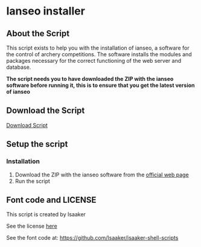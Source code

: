 # Ianseo installer

## About the Script

This script exists to help you with the installation of ianseo, a software for the control of archery competitions. The software installs the modules and packages necessary for the correct functioning of the web server and database.

**The script needs you to have downloaded the ZIP with the ianseo software before running it, this is to ensure that you get the latest version of ianseo**

## Download the Script

[Download Script](https://github.com/13942346-5be9-4d7e-acb0-1fa57dab1f1d)

## Setup the script

### Installation

1. Download the ZIP with the ianseo software from the [official web page](https://www.ianseo.net/Releases.php)
2. Run the script
                                              
## Font code and LICENSE

This script is created by Isaaker

See the license [here](https://github.com/Isaaker/isaaker-shell-scripts/blob/main/LICENSE.txt)

See the font code at: https://github.com/Isaaker/isaaker-shell-scripts
